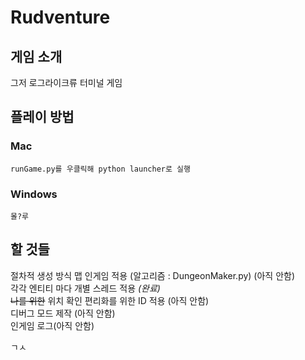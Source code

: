 # Rudventure

## 게임 소개
그저 로그라이크류 터미널 게임   
   
## 플레이 방법   
### Mac   
    runGame.py를 우클릭해 python launcher로 실행   

### Windows   
    몰?루

## 할 것들   
절차적 생성 방식 맵 인게임 적용 (알고리즘 : DungeonMaker.py) (아직 안함)   
각각 엔티티 마다 개별 스레드 적용 _(완료)_   
~~나를 위한~~ 위치 확인 편리화를 위한 ID 적용 (아직 안함)   
디버그 모드 제작 (아직 안함)   
인게임 로그(아직 안함)
      
ㄱㅅ
   